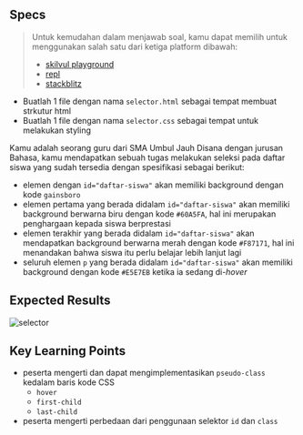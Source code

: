 ## Specs
> Untuk kemudahan dalam menjawab soal, kamu dapat memilih untuk menggunakan salah satu dari ketiga platform dibawah:
> - [skilvul playground](https://skilvul.com/paths/coding-di-skilvul-playground)
> - [repl](https://replit.com/)
> - [stackblitz](https://stackblitz.com/)

- Buatlah 1 file dengan nama `selector.html` sebagai tempat membuat strkutur html
- Buatlah 1 file dengan nama `selector.css` sebagai tempat untuk melakukan styling

Kamu adalah seorang guru dari SMA Umbul Jauh Disana dengan jurusan Bahasa, kamu mendapatkan sebuah tugas melakukan seleksi pada daftar siswa yang sudah tersedia dengan spesifikasi sebagai berikut:

- elemen dengan `id="daftar-siswa"` akan memiliki background dengan kode `gainsboro`
- elemen pertama yang berada didalam `id="daftar-siswa"` akan memiliki background berwarna biru dengan kode `#60A5FA`, hal ini merupakan penghargaan kepada siswa berprestasi
- elemen terakhir yang berada didalam `id="daftar-siswa"` akan mendapatkan background berwarna merah dengan kode `#F87171`, hal ini menandakan bahwa siswa itu perlu belajar lebih lanjut lagi
- seluruh elemen `p` yang berada didalam `id="daftar-siswa"` akan memiliki background dengan kode `#E5E7EB` ketika ia sedang di-*hover*

## Expected Results
![selector](https://skilvul-prod-01.s3.ap-southeast-1.amazonaws.com/lesson/full-stack-assignment/css-assignment-selector.gif)

## Key Learning Points
- peserta mengerti dan dapat mengimplementasikan `pseudo-class` kedalam baris kode CSS
    - `hover`
    - `first-child`
    - `last-child`
- peserta mengerti perbedaan dari penggunaan selektor `id` dan `class`
